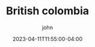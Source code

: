 ---
date: 2023-04-11T11:55:00-04:00
title: "British colombia"
ab: "AB"
seo_title: "Contact British colombia Member of parliament"
description: Contact British colombia representatives
author: john
url:  /canada/british-colombia/
flag: seal.png
weight: 1
---